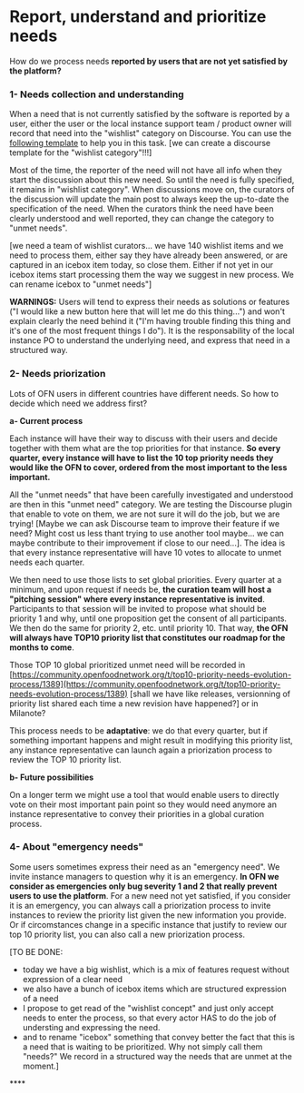 # Report, understand and prioritize needs

How do we process needs **reported by users that are not yet satisfied by the platform?**

### **1- Needs collection and understanding**

When a need that is not currently satisfied by the software is reported by a user, either the user or the local instance support team / product owner will record that need into the "wishlist" category on Discourse. You can use the [following template](https://docs.google.com/document/d/1hLDAiRIHUKlDd7CBTd7qIeQnATjg-VaymqnflE_rnBg/edit?usp=sharing) to help you in this task. \[we can create a discourse template for the "wishlist category"!!!\] 

Most of the time, the reporter of the need will not have all info when they start the discussion about this new need. So until the need is fully specified, it remains in "wishlist category". When discussions move on, the curators of the discussion will update the main post to always keep the up-to-date the specification of the need. When the curators think the need have been clearly understood and well reported, they can change the category to "unmet needs". 

\[we need a team of wishlist curators... we have 140 wishlist items and we need to process them, either say they have already been answered, or are captured in an icebox item today, so close them. Either if not yet in our icebox items start processing them the way we suggest in new process. We can rename icebox to "unmet needs"\]

**WARNINGS:** Users will tend to express their needs as solutions or features \("I would like a new button here that will let me do this thing..."\) and won't explain clearly the need behind it \("I'm having trouble finding this thing and it's one of the most frequent things I do"\). It is the responsability of the local instance PO to understand the underlying need, and express that need in a structured way.

### **2- Needs priorization**

Lots of OFN users in different countries have different needs. So how to decide which need we address first?

**a- Current process**

Each instance will have their way to discuss with their users and decide together with them what are the top priorities for that instance. **So every quarter, every instance will have to list the 10 top priority needs they would like the OFN to cover, ordered from the most important to the less important.**

All the "unmet needs" that have been carefully investigated and understood are then in this "unmet need" category. We are testing the Discourse plugin that enable to vote on them, we are not sure it will do the job, but we are trying! \[Maybe we can ask Discourse team to improve their feature if we need? Might cost us less thant trying to use another tool maybe... we can maybe contribute to their improvement if close to our need...\]. The idea is that every instance representative will have 10 votes to allocate to unmet needs each quarter.

We then need to use those lists to set global priorities. Every quarter at a minimum, and upon request if needs be, **the curation team will host a "pitching session" where every instance representative is invited**. Participants to that session will be invited to propose what should be priority 1 and why, until one proposition get the consent of all participants. We then do the same for priority 2, etc. until priority 10. That way, **the OFN will always have TOP10 priority list that constitutes our roadmap for the months to come**.

Those TOP 10 global prioritized unmet need will be recorded in [https://community.openfoodnetwork.org/t/top10-priority-needs-evolution-process/1389](https://community.openfoodnetwork.org/t/top10-priority-needs-evolution-process/1389) \[shall we have like releases, versionning of priority list shared each time a new revision have happened?\] or in Milanote?

This process needs to be **adaptative**: we do that every quarter, but if something important happens and might result in modifying this priority list, any instance representative can launch again a priorization process to review the TOP 10 priority list.

**b- Future possibilities**

On a longer term we might use a tool that would enable users to directly vote on their most important pain point so they would need anymore an instance representative to convey their priorities in a global curation process.

### 4- About "emergency needs"

Some users sometimes express their need as an "emergency need". We invite instance managers to question why it is an emergency. **In OFN we consider as emergencies only bug severity 1 and 2 that really prevent users to use the platform**. For a new need not yet satisfied, if you consider it is an emergency, you can always call a priorization process to invite instances to review the priority list given the new information you provide. Or if circomstances change in a specific instance that justify to review our top 10 priority list, you can also call a new priorization process.

\[TO BE DONE:  
- today we have a big wishlist, which is a mix of features request without expression of a clear need  
- we also have a bunch of icebox items which are structured expression of a need  
- I propose to get read of the "wishlist concept" and just only accept needs to enter the process, so that every actor HAS to do the job of understing and expressing the need.  
- and to rename "icebox" something that convey better the fact that this is a need that is waiting to be prioritized. Why not simply call them "needs?" We record in a structured way the needs that are unmet at the moment.\]



\*\*\*\*

